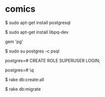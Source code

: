 comics
======

$ sudo apt-get install postgresql

$ sudo apt-get install libpq-dev

gem 'pg'

$ sudo su postgres -c psql

postgres=# CREATE ROLE <username> SUPERUSER LOGIN;

postgres=# \q

$ rake db:create:all

$ rake db:migrate

